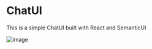 # ChatUI
This is a simple ChatUI built with React and SemanticUI


![image](https://user-images.githubusercontent.com/36873497/94358535-2698f000-00e5-11eb-83b3-afff8ffe59b8.png)

